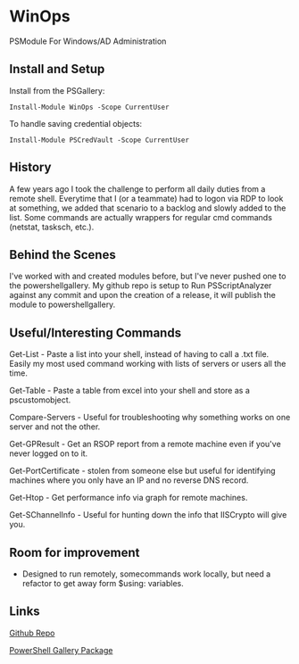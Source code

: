 # WinOps
PSModule For Windows/AD Administration

## Install and Setup
Install from the PSGallery:
```
Install-Module WinOps -Scope CurrentUser
```

To handle saving credential objects:
```
Install-Module PSCredVault -Scope CurrentUser
```
## History
A few years ago I took the challenge to perform all daily duties from a remote shell. Everytime that I (or a teammate) had to logon via RDP to look at something, we added that scenario to a backlog and slowly added to the list. Some commands are actually wrappers for regular cmd commands (netstat, tasksch, etc.).

## Behind the Scenes
I've worked with and created modules before, but I've never pushed one to the powershellgallery. My github repo is setup to Run PSScriptAnalyzer against any commit and upon the creation of a release, it will publish the module to powershellgallery.

## Useful/Interesting Commands
Get-List - Paste a list into your shell, instead of having to call a .txt file. Easily my most used command working with lists of servers or users all the time.

Get-Table - Paste a table from excel into your shell and store as a pscustomobject.

Compare-Servers - Useful for troubleshooting why something works on one server and not the other.

Get-GPResult - Get an RSOP report from a remote machine even if you've never logged on to it.

Get-PortCertificate - stolen from someone else but useful for identifying machines where you only have an IP and no reverse DNS record.

Get-Htop - Get performance info via graph for remote machines.

Get-SChannelInfo - Useful for hunting down the info that IISCrypto will give you.

## Room for improvement
- Designed to run remotely, somecommands work locally, but need a refactor to get away form $using: variables.

## Links
[Github Repo](https://github.com/chisho21/WinOps)

[PowerShell Gallery Package](https://www.powershellgallery.com/packages/WinOps/)
